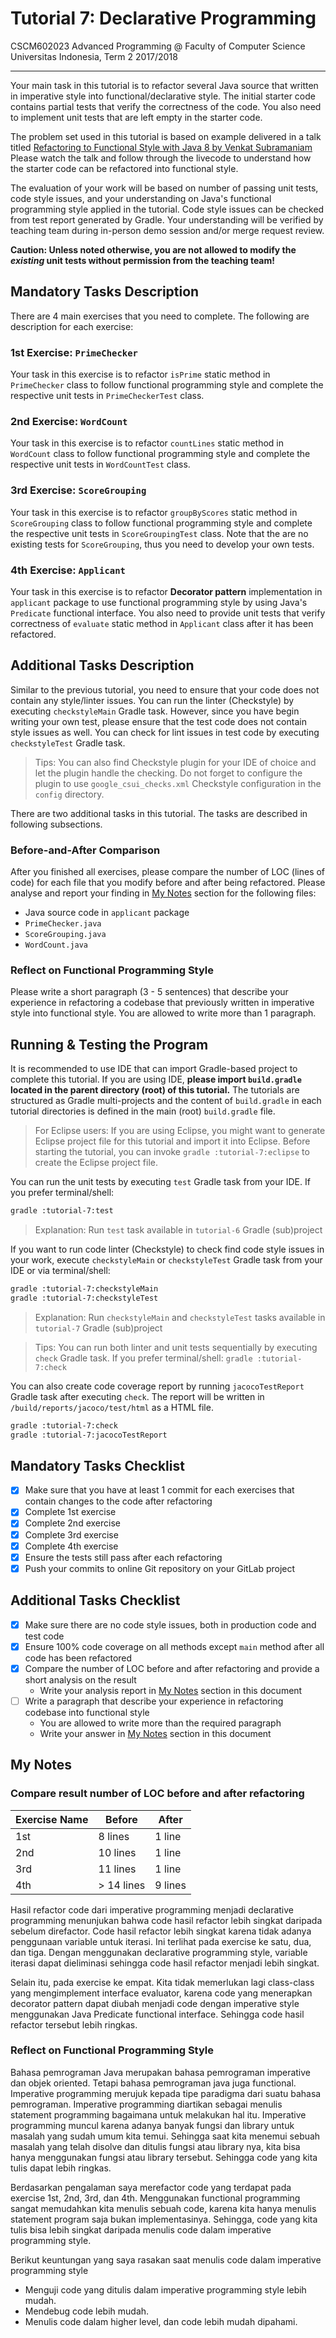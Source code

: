 # Tutorial 7: Declarative Programming

CSCM602023 Advanced Programming @ Faculty of Computer Science Universitas
Indonesia, Term 2 2017/2018

* * *

Your main task in this tutorial is to refactor several Java source that written
in imperative style into functional/declarative style. The initial starter code
contains partial tests that verify the correctness of the code. You also need to
implement unit tests that are left empty in the starter code.

The problem set used in this tutorial is based on example delivered in a talk
titled [Refactoring to Functional Style with Java 8 by Venkat Subramaniam](https://www.youtube.com/watch?v=wjF1WqGhoQI)
Please watch the talk and follow through the livecode to understand how the
starter code can be refactored into functional style.

The evaluation of your work will be based on number of passing unit tests,
code style issues, and your understanding on Java's functional programming
style applied in the tutorial. Code style issues can be checked from test
report generated by Gradle. Your understanding will be verified by teaching
team during in-person demo session and/or merge request review.

**Caution: Unless noted otherwise, you are not allowed to modify the _existing_
unit tests without permission from the teaching team!**

## Mandatory Tasks Description

There are 4 main exercises that you need to complete. The following are
description for each exercise:

### 1st Exercise: `PrimeChecker`

Your task in this exercise is to refactor `isPrime` static method in
`PrimeChecker` class to follow functional programming style and complete
the respective unit tests in `PrimeCheckerTest` class.

### 2nd Exercise: `WordCount`

Your task in this exercise is to refactor `countLines` static method in
`WordCount` class to follow functional programming style and complete the
respective unit tests in `WordCountTest` class.

### 3rd Exercise: `ScoreGrouping`

Your task in this exercise is to refactor `groupByScores` static method in
`ScoreGrouping` class to follow functional programming style and complete the
respective unit tests in `ScoreGroupingTest` class. Note that the are no
existing tests for `ScoreGrouping`, thus you need to develop your own tests.

### 4th Exercise: `Applicant`

Your task in this exercise is to refactor **Decorator pattern** implementation
in `applicant` package to use functional programming style by using Java's
`Predicate` functional interface. You also need to provide unit tests that
verify correctness of `evaluate` static method in `Applicant` class after
it has been refactored.

## Additional Tasks Description

Similar to the previous tutorial, you need to ensure that your code does not
contain any style/linter issues. You can run the linter (Checkstyle) by
executing `checkstyleMain` Gradle task. However, since you have begin writing
your own test, please ensure that the test code does not contain style issues
as well. You can check for lint issues in test code by executing
`checkstyleTest` Gradle task.

> Tips: You can also find Checkstyle plugin for your IDE of choice and let
> the plugin handle the checking. Do not forget to configure the plugin to
> use `google_csui_checks.xml` Checkstyle configuration in the `config`
> directory.

There are two additional tasks in this tutorial. The tasks are described in
following subsections.

### Before-and-After Comparison

After you finished all exercises, please compare the number of LOC (lines of
code) for each file that you modify before and after being refactored. Please
analyse and report your finding in [My Notes](#my-notes) section for the
following files:

- Java source code in `applicant` package
- `PrimeChecker.java`
- `ScoreGrouping.java`
- `WordCount.java`

### Reflect on Functional Programming Style

Please write a short paragraph (3 - 5 sentences) that describe your experience
in refactoring a codebase that previously written in imperative style into
functional style. You are allowed to write more than 1 paragraph.

## Running & Testing the Program

It is recommended to use IDE that can import Gradle-based project to complete this
tutorial. If you are using IDE, **please import `build.gradle` located in the
parent directory (root) of this tutorial.** The tutorials are structured as
Gradle multi-projects and the content of `build.gradle` in each tutorial
directories is defined in the main (root) `build.gradle` file.

> For Eclipse users: If you are using Eclipse, you might want to generate
> Eclipse project file for this tutorial and import it into Eclipse.
> Before starting the tutorial, you can invoke `gradle :tutorial-7:eclipse`
> to create the Eclipse project file.

You can run the unit tests by executing `test` Gradle task from your IDE. If you
prefer terminal/shell:

```bash
gradle :tutorial-7:test
```

> Explanation: Run `test` task available in `tutorial-6` Gradle (sub)project

If you want to run code linter (Checkstyle) to check find code style issues in
your work, execute `checkstyleMain` or `checkstyleTest` Gradle task from your IDE
or via terminal/shell:

```bash
gradle :tutorial-7:checkstyleMain
gradle :tutorial-7:checkstyleTest
```

> Explanation: Run `checkstyleMain` and `checkstyleTest` tasks available in
> `tutorial-7` Gradle (sub)project

> Tips: You can run both linter and unit tests sequentially by executing `check`
> Gradle task. If you prefer terminal/shell: `gradle :tutorial-7:check`

You can also create code coverage report by running `jacocoTestReport` Gradle
task after executing `check`. The report will be written in
`/build/reports/jacoco/test/html` as a HTML file.

```bash
gradle :tutorial-7:check
gradle :tutorial-7:jacocoTestReport
```

## Mandatory Tasks Checklist

- [x] Make sure that you have at least 1 commit for each exercises that contain
changes to the code after refactoring
- [x] Complete 1st exercise
- [x] Complete 2nd exercise
- [x] Complete 3rd exercise
- [x] Complete 4th exercise
- [x] Ensure the tests still pass after each refactoring
- [x] Push your commits to online Git repository on your GitLab project

## Additional Tasks Checklist

- [x] Make sure there are no code style issues, both in production code and
test code
- [x] Ensure 100% code coverage on all methods except `main` method after all
code has been refactored
- [x] Compare the number of LOC before and after refactoring and provide
a short analysis on the result
    - Write your analysis report in [My Notes](#my-notes) section in this
    document
- [ ] Write a paragraph that describe your experience in refactoring codebase
into functional style
    - You are allowed to write more than the required paragraph
    - Write your answer in [My Notes](#my-notes) section in this document

## My Notes
### Compare result number of LOC before and after refactoring
| Exercise Name  | Before  | After  |
| ------------ | ------------ | ------------ |
| 1st | 8 lines  | 1 line |
| 2nd |  10 lines | 1 line |
| 3rd | 11 lines | 1 line |
| 4th |  > 14 lines | 9  lines |

Hasil refactor code dari imperative programming menjadi declarative programming menunjukan 
bahwa code hasil refactor lebih singkat daripada sebelum direfactor. Code hasil refactor 
lebih singkat karena tidak adanya penggunaan variable untuk iterasi. Ini terlihat pada exercise ke satu, dua, dan tiga.
Dengan menggunakan declarative programming style, variable iterasi dapat dieliminasi sehingga code hasil refactor menjadi
lebih singkat.

Selain itu, pada exercise ke empat. Kita tidak memerlukan lagi class-class yang mengimplement interface evaluator,
karena code yang menerapkan decorator pattern dapat diubah menjadi code dengan imperative style menggunakan Java
Predicate functional interface. Sehingga code hasil refactor tersebut lebih ringkas.

### Reflect on Functional Programming Style
Bahasa pemrograman Java merupakan bahasa pemrograman imperative dan objek oriented. Tetapi bahasa pemrograman 
java juga functional. Imperative programming merujuk kepada tipe paradigma dari suatu bahasa pemrograman. Imperative programming
diartikan sebagai menulis statement programming bagaimana untuk melakukan hal itu. Imperative programming
muncul karena adanya banyak fungsi dan library untuk masalah yang sudah umum kita temui. Sehingga saat kita 
menemui sebuah masalah yang telah disolve dan ditulis fungsi atau library nya, kita bisa hanya menggunakan
fungsi atau library tersebut. Sehingga code yang kita tulis dapat lebih ringkas.

Berdasarkan pengalaman saya merefactor code yang terdapat pada exercise 1st, 2nd, 3rd, dan 4th. Menggunakan functional programming sangat memudahkan kita menulis sebuah code, karena kita hanya menulis statement program saja bukan implementasinya. Sehingga, code yang kita tulis bisa lebih singkat daripada menulis code dalam imperative programming style.

Berikut keuntungan yang saya rasakan saat menulis code dalam imperative programming style
- Menguji code yang ditulis dalam imperative programming style lebih mudah.
- Mendebug code lebih mudah.
- Menulis code dalam higher level, dan code lebih mudah dipahami.